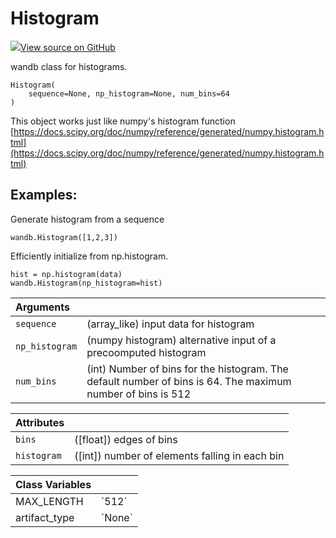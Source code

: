 # Histogram

[![](https://www.tensorflow.org/images/GitHub-Mark-32px.png)View source on GitHub](https://www.github.com/wandb/client/tree/master/wandb/data_types.py#L218-L283)

wandb class for histograms.

```text
Histogram(
    sequence=None, np_histogram=None, num_bins=64
)
```

This object works just like numpy's histogram function [https://docs.scipy.org/doc/numpy/reference/generated/numpy.histogram.html](https://docs.scipy.org/doc/numpy/reference/generated/numpy.histogram.html)

## Examples:

Generate histogram from a sequence

```text
wandb.Histogram([1,2,3])
```

Efficiently initialize from np.histogram.

```text
hist = np.histogram(data)
wandb.Histogram(np_histogram=hist)
```

| Arguments |  |
| :--- | :--- |
|  `sequence` |  \(array\_like\) input data for histogram |
|  `np_histogram` |  \(numpy histogram\) alternative input of a precoomputed histogram |
|  `num_bins` |  \(int\) Number of bins for the histogram. The default number of bins is 64. The maximum number of bins is 512 |

| Attributes |  |
| :--- | :--- |
|  `bins` |  \(\[float\]\) edges of bins |
|  `histogram` |  \(\[int\]\) number of elements falling in each bin |

| Class Variables |  |
| :--- | :--- |
|  MAX\_LENGTH |  \`512\` |
|  artifact\_type |  \`None\` |

